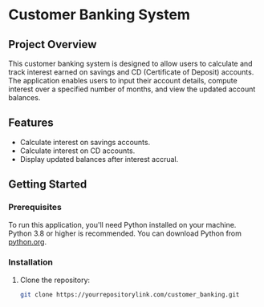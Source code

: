 
# Customer Banking System

## Project Overview

This customer banking system is designed to allow users to calculate and track interest earned on savings and CD (Certificate of Deposit) accounts. The application enables users to input their account details, compute interest over a specified number of months, and view the updated account balances.

## Features

- Calculate interest on savings accounts.
- Calculate interest on CD accounts.
- Display updated balances after interest accrual.

## Getting Started

### Prerequisites

To run this application, you'll need Python installed on your machine. Python 3.8 or higher is recommended. You can download Python from [python.org](https://www.python.org/downloads/).

### Installation

1. Clone the repository:

   ```bash
   git clone https://yourrepositorylink.com/customer_banking.git
